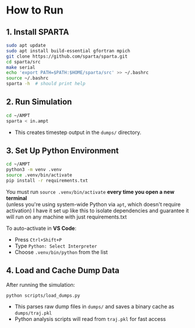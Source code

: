 # How to Run

## 1. Install SPARTA

```bash
sudo apt update
sudo apt install build-essential gfortran mpich
git clone https://github.com/sparta/sparta.git
cd sparta/src
make serial
echo 'export PATH=$PATH:$HOME/sparta/src' >> ~/.bashrc
source ~/.bashrc
sparta -h  # should print help
```

## 2. Run Simulation

```bash
cd ~/AMPT
sparta < in.ampt
```

- This creates timestep output in the `dumps/` directory.

## 3. Set Up Python Environment

```bash
cd ~/AMPT
python3 -m venv .venv
source .venv/bin/activate
pip install -r requirements.txt
```

You must run `source .venv/bin/activate` **every time you open a new terminal**  
(unless you're using system-wide Python via `apt`, which doesn't require activation)
I have it set up like this to isolate dependencies and guarantee it will run on any machine with just requirements.txt

To auto-activate in **VS Code**:
- Press `Ctrl+Shift+P`
- Type `Python: Select Interpreter`
- Choose `.venv/bin/python` from the list

## 4. Load and Cache Dump Data

After running the simulation:

```
python scripts/load_dumps.py
```

- This parses raw dump files in `dumps/` and saves a binary cache as `dumps/traj.pkl`
- Python analysis scripts will read from `traj.pkl` for fast access